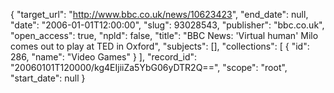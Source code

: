 {
  "target_url": "http://www.bbc.co.uk/news/10623423", 
  "end_date": null, 
  "date": "2006-01-01T12:00:00", 
  "slug": 93028543, 
  "publisher": "bbc.co.uk", 
  "open_access": true, 
  "npld": false, 
  "title": "BBC News: 'Virtual human' Milo comes out to play at TED in Oxford", 
  "subjects": [], 
  "collections": [
    {
      "id": 286, 
      "name": "Video Games"
    }
  ], 
  "record_id": "20060101T120000/kg4EIjiiZa5YbG06yDTR2Q==", 
  "scope": "root", 
  "start_date": null
}

